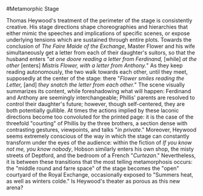 #Metamorphic Stage

Thomas Heywood's treatment of the perimeter of the stage is consistently creative. His stage directions shape choreographies and hierarchies that either mimic the speeches and implications of specific scenes, or expose underlying tensions which are sustained through entire plots. Towards the conclusion of _The Faire Maide of the Exchange_, Master Flower and his wife simultaneously get a letter from each of their daughter's suitors, so that the husband enters "_at one doore reading a letter from Ferdinand,_ [while] _at the other_ [enters] _Mistris Flower, with a letter from Anthony._" As they keep reading autonomously, the two walk towards each other, until they meet, supposedly at the center of the stage: there "_Flower smiles reading the Letter,_ [and] _they snatch the letter from each other._" The scene visually summarizes its content, while foreshadowing what will happen: Ferdinand and Anthony are seemingly interchangeable; Phillis' parents are resolved to control their daughter's future; however, though self-centered, they are both potentially gullible. At times the actions implied by these laconic directions become too convoluted for the printed page: it is the case of the threefold "courting" of Phillis by the three brothers, a section dense with contrasting gestures, viewpoints, and talks "_in private_." Moreover, Heywood seems extremely conscious of the way in which the stage can constantly transform under the eyes of the audience: within the fiction of _If you know not me, you know nobody_, Hobson similarly enters his own shop, the misty streets of Deptford, and the bedroom of a French "_Curtezan_." Nevertheless, it is between these transitions that the most telling metamorphosis occurs: the "middle round and farre space" of the stage becomes the "open" courtyard of the Royal Exchange, occasionally exposed to "Summers heat, as well as winters colde." Is Heywood's theater as porous as this new arena?
